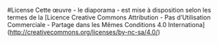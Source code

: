 #License
Cette œuvre - le diaporama - est mise à disposition selon les termes de la [Licence Creative Commons Attribution - Pas d’Utilisation Commerciale - Partage dans les Mêmes Conditions 4.0 Internationa] (http://creativecommons.org/licenses/by-nc-sa/4.0/)
